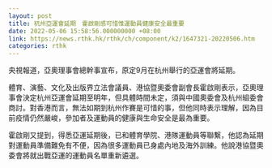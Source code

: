 ```yaml
---
layout: post
title: 杭州亞運會延期　霍啟剛感可惜惟運動員健康安全最重要
date: 2022-05-06 15:58:56.000000000 +08:00
link: https://news.rthk.hk/rthk/ch/component/k2/1647321-20220506.htm
categories: rthk
---
```


央視報道，亞奧理事會總幹事宣布，原定9月在杭州舉行的亞運會將延期。

體育、演藝、文化及出版界立法會議員、港協暨奧委會副會長霍啟剛表示，亞奧理事會決定杭州亞運會延期至明年，但具體時間未定，須與中國奧委會及杭州組委會商討。對香港而言，無法如期到杭州作賽是可惜的事，但他同時表示理解，因為目前疫情仍然嚴峻，參加者及運動員的健康與生命安全是最為重要。

霍啟剛又提到，得悉亞運延期後，已和體育學院、港隊運動員等聯繫，他認為延期對運動員準備難免有不便，因為很多運動員已身處內地及海外訓練。他說港協暨奧委會將就出戰亞運的運動員名單重新遴選。
